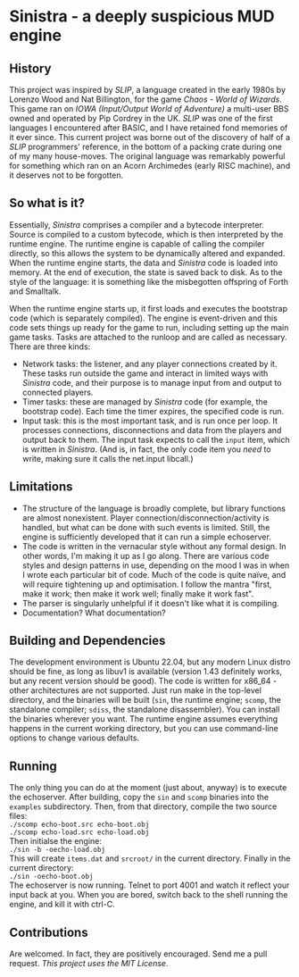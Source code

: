 # Sinistra - a deeply suspicious MUD engine

## History ##
This project was inspired by *SLIP*, a language created in the early 1980s by Lorenzo Wood and Nat Billington, for the game *Chaos - World of Wizards*.  This game ran on *IOWA (Input/Output World of Adventure)* a multi-user BBS owned and operated by Pip Cordrey in the UK.  *SLIP* was one of the first languages I encountered after BASIC, and I have retained fond memories of it ever since.  This current project was borne out of the discovery of half of a *SLIP* programmers' reference, in the bottom of a packing crate during one of my many house-moves.  The original language was remarkably powerful for something which ran on an Acorn Archimedes (early RISC machine), and it deserves not to be forgotten.

## So what is it? ##
Essentially, *Sinistra* comprises a compiler and a bytecode interpreter.  Source is compiled to a custom bytecode, which is then interpreted by the runtime engine.  The runtime engine is capable of calling the compiler directly, so this allows the system to be dynamically altered and expanded.  When the runtime engine starts, the data and *Sinistra* code is loaded into memory.  At the end of execution, the state is saved back to disk.  As to the style of the language: it is something like the misbegotten offspring of Forth and Smalltalk.

When the runtime engine starts up, it first loads and executes the bootstrap code (which is separately compiled).  The engine is event-driven and this code sets things up ready for the game to run, including setting up the main game tasks.  Tasks are attached to the runloop and are called as necessary.  There are three kinds:
- Network tasks: the listener, and any player connections created by it.  These tasks run outside the game and interact in limited ways with *Sinistra* code, and their purpose is to manage input from and output to connected players.
- Timer tasks: these are managed by *Sinistra* code (for example, the bootstrap code).  Each time the timer expires, the specified code is run.
- Input task: this is the most important task, and is run once per loop.  It processes connections, disconnections and data from the players and output back to them.  The input task expects to call the `input` item, which is written in *Sinistra*.  (And is, in fact, the only code item you *need* to write, making sure it calls the net.input libcall.)

## Limitations ##
- The structure of the language is broadly complete, but library functions are almost nonexistent.  Player connection/disconnection/activity is handled, but what can be done with such events is limited.  Still, the engine is sufficiently developed that it can run a simple echoserver.
- The code is written in the vernacular style without any formal design.  In other words, I'm making it up as I go along.  There are various code styles and design patterns in use, depending on the mood I was in when I wrote each particular bit of code.  Much of the code is quite naïve, and will require tightening up and optimisation.  I follow the mantra "first, make it work; then make it work well; finally make it work fast".
- The parser is singularly unhelpful if it doesn't like what it is compiling.
- Documentation?  What documentation?

## Building and Dependencies ##
The development environment is Ubuntu 22.04, but any modern Linux distro should be fine, as long as libuv1 is available (version 1.43 definitely works, but any recent version should be good).  The code is written for x86_64 - other architectures are not supported.  Just run make in the top-level directory, and the binaries will be built (`sin`, the runtime engine; `scomp`, the standalone compiler; `sdiss`, the standalone disassembler).  You can install the binaries wherever you want.  The runtime engine assumes everything happens in the current working directory, but you can use command-line options to change various defaults.

## Running ##
The only thing you can do at the moment (just about, anyway) is to execute the echoserver.  After building, copy the `sin` and `scomp` binaries into the `examples` subdirectory.  Then, from that directory, compile the two source files:  
`./scomp echo-boot.src echo-boot.obj`  
`./scomp echo-load.src echo-load.obj`  
Then initialse the engine:  
`./sin -b -oecho-load.obj`  
This will create `items.dat` and `srcroot/` in the current directory.  Finally in the current directory:  
`./sin -oecho-boot.obj`  
The echoserver is now running.  Telnet to port 4001 and watch it reflect your input back at you.  When you are bored, switch back to the shell running the engine, and kill it with ctrl-C.

## Contributions ##
Are welcomed.  In fact, they are positively encouraged.  Send me a pull request.  *This project uses the MIT License*.


